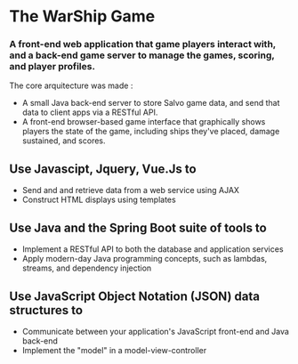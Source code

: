 # The WarShip Game

### A front-end web application that game players interact with, and a back-end game server to manage the games, scoring, and player profiles. 

The core arquitecture was made :
- A small Java back-end server to store Salvo game data, and send that data to client apps via a RESTful API.
- A front-end browser-based game interface that graphically shows players the state of the game, including ships they've placed, damage sustained, and scores.

## Use Javascipt, Jquery, Vue.Js to 
- Send and and retrieve data from a web service using AJAX 
- Construct HTML displays using templates

## Use Java and the Spring Boot suite of tools to
- Implement a RESTful API to both the database and application services
- Apply modern-day Java programming concepts, such as lambdas, streams, and dependency injection

## Use JavaScript Object Notation (JSON) data structures to
- Communicate between your application's JavaScript front-end and Java back-end
- Implement the "model" in a model-view-controller 


